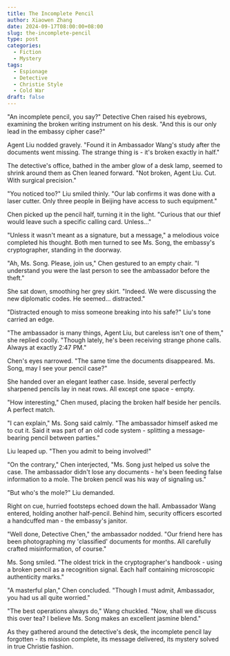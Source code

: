 ```yaml
---
title: The Incomplete Pencil
author: Xiaowen Zhang
date: 2024-09-17T08:00:00+08:00
slug: the-incomplete-pencil
type: post
categories:
  - Fiction
  - Mystery
tags:
  - Espionage
  - Detective
  - Christie Style
  - Cold War
draft: false
---
```


"An incomplete pencil, you say?" Detective Chen raised his eyebrows, examining the broken writing instrument on his desk. "And this is our only lead in the embassy cipher case?"

Agent Liu nodded gravely. "Found it in Ambassador Wang's study after the documents went missing. The strange thing is - it's broken exactly in half."

The detective's office, bathed in the amber glow of a desk lamp, seemed to shrink around them as Chen leaned forward. "Not broken, Agent Liu. Cut. With surgical precision."

"You noticed too?" Liu smiled thinly. "Our lab confirms it was done with a laser cutter. Only three people in Beijing have access to such equipment."

Chen picked up the pencil half, turning it in the light. "Curious that our thief would leave such a specific calling card. Unless..."

"Unless it wasn't meant as a signature, but a message," a melodious voice completed his thought. Both men turned to see Ms. Song, the embassy's cryptographer, standing in the doorway.

"Ah, Ms. Song. Please, join us," Chen gestured to an empty chair. "I understand you were the last person to see the ambassador before the theft."

She sat down, smoothing her grey skirt. "Indeed. We were discussing the new diplomatic codes. He seemed... distracted."

"Distracted enough to miss someone breaking into his safe?" Liu's tone carried an edge.

"The ambassador is many things, Agent Liu, but careless isn't one of them," she replied coolly. "Though lately, he's been receiving strange phone calls. Always at exactly 2:47 PM."

Chen's eyes narrowed. "The same time the documents disappeared. Ms. Song, may I see your pencil case?"

She handed over an elegant leather case. Inside, several perfectly sharpened pencils lay in neat rows. All except one space - empty.

"How interesting," Chen mused, placing the broken half beside her pencils. A perfect match.

"I can explain," Ms. Song said calmly. "The ambassador himself asked me to cut it. Said it was part of an old code system - splitting a message-bearing pencil between parties."

Liu leaped up. "Then you admit to being involved!"

"On the contrary," Chen interjected, "Ms. Song just helped us solve the case. The ambassador didn't lose any documents - he's been feeding false information to a mole. The broken pencil was his way of signaling us."

"But who's the mole?" Liu demanded.

Right on cue, hurried footsteps echoed down the hall. Ambassador Wang entered, holding another half-pencil. Behind him, security officers escorted a handcuffed man - the embassy's janitor.

"Well done, Detective Chen," the ambassador nodded. "Our friend here has been photographing my 'classified' documents for months. All carefully crafted misinformation, of course."

Ms. Song smiled. "The oldest trick in the cryptographer's handbook - using a broken pencil as a recognition signal. Each half containing microscopic authenticity marks."

"A masterful plan," Chen concluded. "Though I must admit, Ambassador, you had us all quite worried."

"The best operations always do," Wang chuckled. "Now, shall we discuss this over tea? I believe Ms. Song makes an excellent jasmine blend."

As they gathered around the detective's desk, the incomplete pencil lay forgotten - its mission complete, its message delivered, its mystery solved in true Christie fashion.